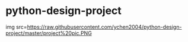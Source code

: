 # python-design-project
img src=https://raw.githubusercontent.com/ychen2004/python-design-project/master/project%20pic.PNG

